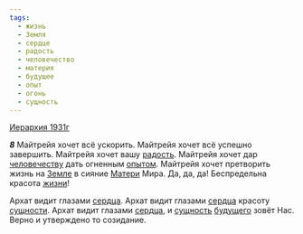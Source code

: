 ```yaml
---
tags:
  - жизнь
  - Земля
  - сердце
  - радость
  - человечество
  - материя
  - будущее
  - опыт
  - огонь
  - сущность
---
```


[Иерархия 1931г](/agni/1931)

___8___
Майтрейя хочет всё ускорить. Майтрейя хочет всё успешно завершить. Майтрейя хочет вашу [радость](/tag/#радость). Майтрейя хочет дар [человечеству](/tag/#человечество) дать огненным [опытом](/tag/#опыт). Майтрейя хочет претворить жизнь на [Земле](/tag/#Земля) в сияние [Матери](/tag/#материя) Мира. Да, да, да! Беспредельна красота [жизни](/tag/#жизнь)!   

Архат видит глазами [сердца](/tag/#сердце). Архат видит глазами [сердца](/tag/#сердце) красоту [сущности](/tag/#[сущность](/tag/#сущность)). Архат видит глазами [сердца](/tag/#сердце), и [сущность](/tag/#сущность) [будущего](/tag/#будущее) зовёт Нас. Верно и утверждено то созидание.   

